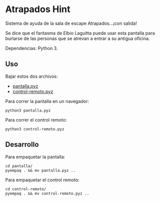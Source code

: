 # Atrapados Hint

Sistema de ayuda de la sala de escape Atrapados…¡con salida!

Se dice que el fantasma de Elbio Laguitta puede usar esta pantalla
para burlarse de las personas que se atrevan a entrar a su antigua
oficina.

Dependencias: Python 3.

## Uso

Bajar estos dos archivos:
- [pantalla.pyz](https://github.com/manuq/atrapados-hint/blob/main/pantalla.pyz?raw=True)
- [control-remoto.pyz](https://github.com/manuq/atrapados-hint/blob/main/control-remoto.pyz?raw=True)

Para correr la pantalla en un navegador:

```
python3 pantalla.pyz
```

Para correr el control remoto:

```
python3 control-remoto.pyz
```

## Desarrollo

Para empaquetar la pantalla:

```
cd pantalla/
pyempaq . && mv pantalla.pyz ..
```

Para empaquetar el control remoto:

```
cd control-remoto/
pyempaq . && mv control-remoto.pyz ..
```
